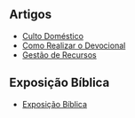 ## Artigos
- [Culto Doméstico](./artigos/culto-domestico.md)
- [Como Realizar o Devocional](./artigos/como-realizar-o-devocional.md)
- [Gestão de Recursos](./artigos/gestao-de-recursos.md)

## Exposição Bíblica

- [Exposição Bíblica](./exposicao-biblica)
